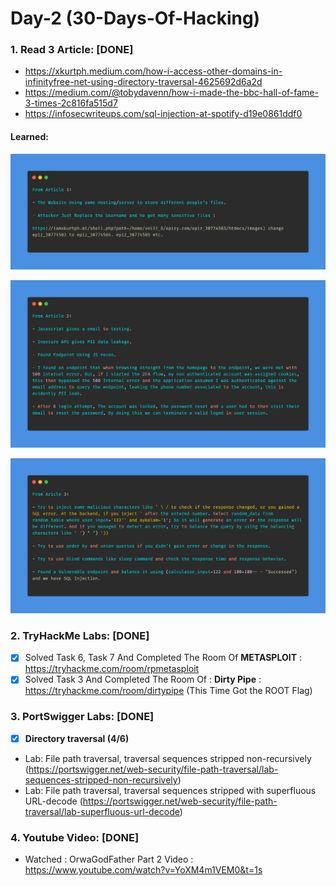 # Day-2 (30-Days-Of-Hacking)

### 1. Read 3 Article: [DONE]

- https://xkurtph.medium.com/how-i-access-other-domains-in-infinityfree-net-using-directory-traversal-4625692d6a2d
- https://medium.com/@tobydavenn/how-i-made-the-bbc-hall-of-fame-3-times-2c816fa515d7
- https://infosecwriteups.com/sql-injection-at-spotify-d19e0861ddf0

#### Learned:


![Article_1](Day-2_Article-1.png)

![Article_2](Day-2_Article-2.png)

![Article_3](Day-2_Article-3.png)

  
### 2. TryHackMe Labs: [DONE]

- [X] Solved Task 6, Task 7 And Completed The Room Of **METASPLOIT** : https://tryhackme.com/room/rpmetasploit 
- [X] Solved Task 3 And Completed The Room Of : **Dirty Pipe** : https://tryhackme.com/room/dirtypipe  (This Time Got the ROOT Flag)

### 3. PortSwigger Labs: [DONE]

- [X] **Directory traversal (4/6)**
 -  Lab: File path traversal, traversal sequences stripped non-recursively (https://portswigger.net/web-security/file-path-traversal/lab-sequences-stripped-non-recursively)
 -  Lab: File path traversal, traversal sequences stripped with superfluous URL-decode (https://portswigger.net/web-security/file-path-traversal/lab-superfluous-url-decode)
 
 ### 4. Youtube Video: [DONE]

- Watched : OrwaGodFather Part 2 Video : https://www.youtube.com/watch?v=YoXM4m1VEM0&t=1s
